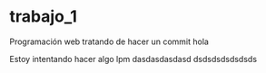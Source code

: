 # trabajo_1

Programación web
tratando de hacer un commit
hola

Estoy intentando hacer algo lpm
dasdasdasdasd
dsdsdsdsdsdsds